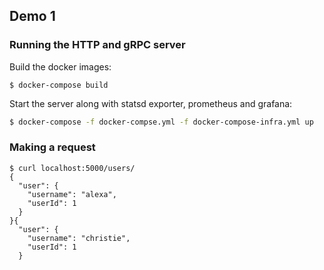 ## Demo 1

### Running the HTTP and gRPC server

Build the docker images:

```
$ docker-compose build
```

Start the server along with statsd exporter, prometheus and grafana:

```bash
$ docker-compose -f docker-compse.yml -f docker-compose-infra.yml up
```

### Making a request

```
$ curl localhost:5000/users/
{
  "user": {
    "username": "alexa",
    "userId": 1
  }
}{
  "user": {
    "username": "christie",
    "userId": 1
  }

```
